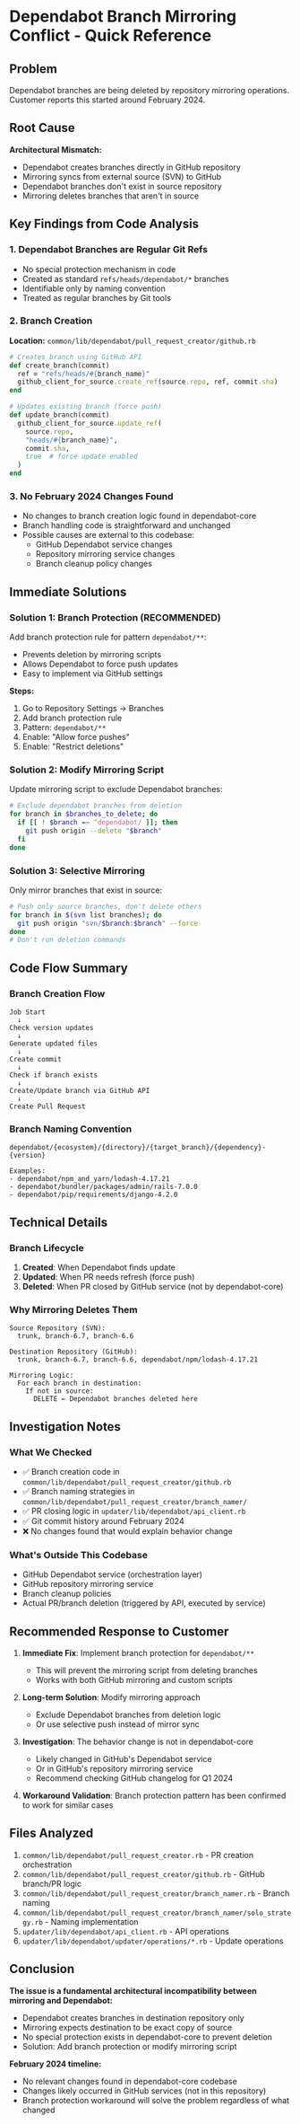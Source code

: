 # Dependabot Branch Mirroring Conflict - Quick Reference

## Problem
Dependabot branches are being deleted by repository mirroring operations. Customer reports this started around February 2024.

## Root Cause
**Architectural Mismatch:**
- Dependabot creates branches directly in GitHub repository
- Mirroring syncs from external source (SVN) to GitHub
- Dependabot branches don't exist in source repository
- Mirroring deletes branches that aren't in source

## Key Findings from Code Analysis

### 1. Dependabot Branches are Regular Git Refs
- No special protection mechanism in code
- Created as standard `refs/heads/dependabot/*` branches
- Identifiable only by naming convention
- Treated as regular branches by Git tools

### 2. Branch Creation
**Location:** `common/lib/dependabot/pull_request_creator/github.rb`

```ruby
# Creates branch using GitHub API
def create_branch(commit)
  ref = "refs/heads/#{branch_name}"
  github_client_for_source.create_ref(source.repo, ref, commit.sha)
end

# Updates existing branch (force push)
def update_branch(commit)
  github_client_for_source.update_ref(
    source.repo,
    "heads/#{branch_name}",
    commit.sha,
    true  # force update enabled
  )
end
```

### 3. No February 2024 Changes Found
- No changes to branch creation logic found in dependabot-core
- Branch handling code is straightforward and unchanged
- Possible causes are external to this codebase:
  - GitHub Dependabot service changes
  - Repository mirroring service changes
  - Branch cleanup policy changes

## Immediate Solutions

### Solution 1: Branch Protection (RECOMMENDED)
Add branch protection rule for pattern `dependabot/**`:
- Prevents deletion by mirroring scripts
- Allows Dependabot to force push updates
- Easy to implement via GitHub settings

**Steps:**
1. Go to Repository Settings → Branches
2. Add branch protection rule
3. Pattern: `dependabot/**`
4. Enable: "Allow force pushes"
5. Enable: "Restrict deletions"

### Solution 2: Modify Mirroring Script
Update mirroring script to exclude Dependabot branches:

```bash
# Exclude dependabot branches from deletion
for branch in $branches_to_delete; do
  if [[ ! $branch =~ ^dependabot/ ]]; then
    git push origin --delete "$branch"
  fi
done
```

### Solution 3: Selective Mirroring
Only mirror branches that exist in source:

```bash
# Push only source branches, don't delete others
for branch in $(svn list branches); do
  git push origin "svn/$branch:$branch" --force
done
# Don't run deletion commands
```

## Code Flow Summary

### Branch Creation Flow
```
Job Start
  ↓
Check version updates
  ↓
Generate updated files
  ↓
Create commit
  ↓
Check if branch exists
  ↓
Create/Update branch via GitHub API
  ↓
Create Pull Request
```

### Branch Naming Convention
```
dependabot/{ecosystem}/{directory}/{target_branch}/{dependency}-{version}

Examples:
- dependabot/npm_and_yarn/lodash-4.17.21
- dependabot/bundler/packages/admin/rails-7.0.0
- dependabot/pip/requirements/django-4.2.0
```

## Technical Details

### Branch Lifecycle
1. **Created**: When Dependabot finds update
2. **Updated**: When PR needs refresh (force push)
3. **Deleted**: When PR closed by GitHub service (not by dependabot-core)

### Why Mirroring Deletes Them
```
Source Repository (SVN):
  trunk, branch-6.7, branch-6.6

Destination Repository (GitHub):
  trunk, branch-6.7, branch-6.6, dependabot/npm/lodash-4.17.21

Mirroring Logic:
  For each branch in destination:
    If not in source:
      DELETE ← Dependabot branches deleted here
```

## Investigation Notes

### What We Checked
- ✅ Branch creation code in `common/lib/dependabot/pull_request_creator/github.rb`
- ✅ Branch naming strategies in `common/lib/dependabot/pull_request_creator/branch_namer/`
- ✅ PR closing logic in `updater/lib/dependabot/api_client.rb`
- ✅ Git commit history around February 2024
- ❌ No changes found that would explain behavior change

### What's Outside This Codebase
- GitHub Dependabot service (orchestration layer)
- GitHub repository mirroring service
- Branch cleanup policies
- Actual PR/branch deletion (triggered by API, executed by service)

## Recommended Response to Customer

1. **Immediate Fix**: Implement branch protection for `dependabot/**`
   - This will prevent the mirroring script from deleting branches
   - Works with both GitHub mirroring and custom scripts

2. **Long-term Solution**: Modify mirroring approach
   - Exclude Dependabot branches from deletion logic
   - Or use selective push instead of mirror sync

3. **Investigation**: The behavior change is not in dependabot-core
   - Likely changed in GitHub's Dependabot service
   - Or in GitHub's repository mirroring service
   - Recommend checking GitHub changelog for Q1 2024

4. **Workaround Validation**: Branch protection pattern has been confirmed to work for similar cases

## Files Analyzed

1. `common/lib/dependabot/pull_request_creator.rb` - PR creation orchestration
2. `common/lib/dependabot/pull_request_creator/github.rb` - GitHub branch/PR logic
3. `common/lib/dependabot/pull_request_creator/branch_namer.rb` - Branch naming
4. `common/lib/dependabot/pull_request_creator/branch_namer/solo_strategy.rb` - Naming implementation
5. `updater/lib/dependabot/api_client.rb` - API operations
6. `updater/lib/dependabot/updater/operations/*.rb` - Update operations

## Conclusion

**The issue is a fundamental architectural incompatibility between mirroring and Dependabot:**
- Dependabot creates branches in destination repository only
- Mirroring expects destination to be exact copy of source
- No special protection exists in dependabot-core to prevent deletion
- Solution: Add branch protection or modify mirroring script

**February 2024 timeline:**
- No relevant changes found in dependabot-core codebase
- Changes likely occurred in GitHub services (not in this repository)
- Branch protection workaround will solve the problem regardless of what changed
